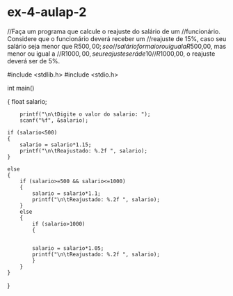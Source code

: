 # ex-4-aulap-2

//Faça um programa que calcule o reajuste do salário de um
//funcionário. Considere que o funcionário deverá receber um
//reajuste de 15%, caso seu salário seja menor que R$500,00; se o
//salário for maior ou igual a R$500,00, mas menor ou igual a
//R$1000,00, seu reajuste será de 10%; caso seja ainda maior que
//R$1000,00, o reajuste deverá ser de 5%.

#include <stdlib.h> #include <stdio.h>

int main()

 {
    float salario;

        printf("\n\tDigite o valor do salario: ");
        scanf("%f", &salario);

    if (salario<500)
    {
        salario = salario*1.15;
        printf("\n\tReajustado: %.2f ", salario);
    }

    else
    {
        if (salario>=500 && salario<=1000)
        {
            salario = salario*1.1;
            printf("\n\tReajustado: %.2f ", salario);
        }
        else
        {
            if (salario>1000)
            {


            salario = salario*1.05;
            printf("\n\tReajustado: %.2f ", salario);
            }
        }
    }
 }
